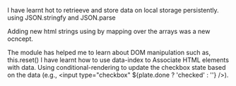 
I have learnt  hot to retrieeve and store data on local storage persistently.
using JSON.stringfy and JSON.parse

Adding new html strings using by mapping over the arrays was a new ocncept.

The module has helped me to learn about DOM manipulation such as, this.reset()
I have learnt how to use data-index to Associate HTML elements with data.
Using conditional-rendering to update the checkbox state based on the data (e.g., <input type="checkbox" ${plate.done ? 'checked' : ''} />).
